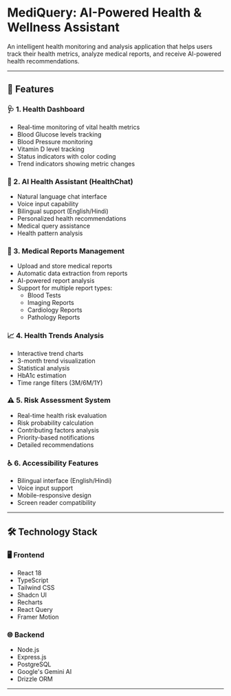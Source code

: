 # MediQuery: AI-Powered Health & Wellness Assistant

An intelligent health monitoring and analysis application that helps users track their health metrics, analyze medical reports, and receive AI-powered health recommendations.

---

## 🚀 Features

### 🩺 1. Health Dashboard
- Real-time monitoring of vital health metrics
- Blood Glucose levels tracking
- Blood Pressure monitoring
- Vitamin D level tracking
- Status indicators with color coding
- Trend indicators showing metric changes

### 🤖 2. AI Health Assistant (HealthChat)
- Natural language chat interface
- Voice input capability
- Bilingual support (English/Hindi)
- Personalized health recommendations
- Medical query assistance
- Health pattern analysis

### 📄 3. Medical Reports Management
- Upload and store medical reports
- Automatic data extraction from reports
- AI-powered report analysis
- Support for multiple report types:
  - Blood Tests
  - Imaging Reports
  - Cardiology Reports
  - Pathology Reports

### 📈 4. Health Trends Analysis
- Interactive trend charts
- 3-month trend visualization
- Statistical analysis
- HbA1c estimation
- Time range filters (3M/6M/1Y)

### ⚠️ 5. Risk Assessment System
- Real-time health risk evaluation
- Risk probability calculation
- Contributing factors analysis
- Priority-based notifications
- Detailed recommendations

### ♿ 6. Accessibility Features
- Bilingual interface (English/Hindi)
- Voice input support
- Mobile-responsive design
- Screen reader compatibility

---

## 🛠️ Technology Stack

### 🖥️ Frontend
- React 18
- TypeScript
- Tailwind CSS
- Shadcn UI
- Recharts
- React Query
- Framer Motion

### 🌐 Backend
- Node.js
- Express.js
- PostgreSQL
- Google's Gemini AI
- Drizzle ORM

---
